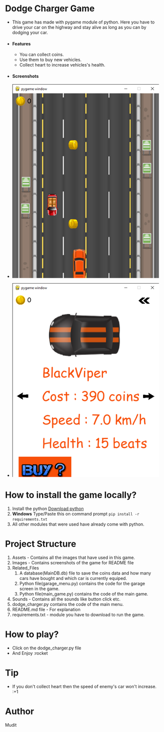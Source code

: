 # Dodge Charger Game
- This game has made with pygame module of python. Here you have to drive your car on the highway and stay alive as long as you can by dodging your car.

- #### Features
    - You can collect coins.
    - Use them to buy new vehicles.
    - Collect heart to increase vehicles's health.

- #### Screenshots
 - ![Game-Image](Images\demo_img1.png)
 - ![Garage-Image](Images\demoj_img2.png)

# How to install the game locally?
1. Install the python [Download python](https://www.python.org/downloads/)
2. **Windows** Type/Paste this on command prompt ```pip install -r requirements.txt```
3. All other modules that were used have already come with python.

# Project Structure
1. Assets - Contains all the images that have used in this game.
2. Images - Contains screenshots of the game for README file
3. Related_Files
    1. A database(MainDB.db) file to save the coins data and how many cars have bought
    and which car is currently equiped.
    2. Python file(garage_menu.py) contains the code for the garage screen in the game.
    3. Python file(main_game.py) contains the code of the main game.
4. Sounds - Contains all the sounds like button click etc.
5. dodge_charger.py contains the code of the main menu.
6. README.md file - For explanation
7. requirements.txt - module you have to download to run the game.

# How to play?
- Click on the dodge_charger.py file
- And Enjoy :rocket

# Tip
- If you don't collect heart then the speed of enemy's car won't increase. :+1

# Author
Mudit